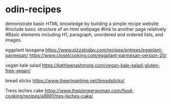 # odin-recipes
demonstrate basic HTML knowledge by building a simple recipe website
#include basic structure of an html webpage
#link to another page relatively
#Basic elements including H1, paragraph, unordered and ordered lists, and images.

eggplant lasagana
https://www.pizzatoday.com/recipes/entrees/eggplant-parmesan/
https://www.closetcooking.com/eggplant-parmesan-version-20/

vegan kale salad
https://kathleenashmore.com/vegan-kale-salad-gluten-free-vegan/

bread sticks
https://www.iheartnaptime.net/breadsticks/

Tress leches cake
https://www.thepioneerwoman.com/food-cooking/recipes/a8891/tres-leches-cake/
